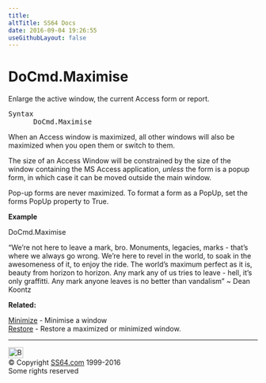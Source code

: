 ```yaml
---
title:
altTitle: SS64 Docs
date: 2016-09-04 19:26:55
useGithubLayout: false
---
```

<!-- #BeginLibraryItem "/Library/head_access.lbi" --><!-- #EndLibraryItem --><h1>DoCmd.Maximise</h1>
<p> Enlarge the active window, the current Access form or report.</p>
<pre>Syntax
      DoCmd.Maximise</pre>
<p>When an Access window is maximized, all other windows will also be maximized when you open them or switch to them.</p>
<p>The size of an Access Window will be constrained by the size of the window containing the MS Access application, <i>unless</i> the form is a popup form, in which case it can be moved outside the main window.</p>
<p>Pop-up forms are never maximized. To format a form as a PopUp, set the forms PopUp property to True.</p>
<p><b>Example</b></p>
<p class="code">DoCmd.Maximise</p>
<p class="quote">“We’re not here to leave a mark, bro. Monuments, legacies, marks - that’s where we always go wrong. We’re here to revel in the world, to soak in the awesomeness of it, to enjoy the ride. The world’s maximum perfect as it is, beauty from horizon to horizon. Any mark any of us tries to leave - hell, it’s only graffitti. Any mark anyone leaves is no better than vandalism” ~&nbsp;Dean Koontz</p>
<p><b>Related:</b></p>
<p><a href="minimise.html">Minimize</a> - Minimise a window<br>
<a href="restore.html">Restore</a> - Restore a maximized or minimized window.</p><!-- #BeginLibraryItem "/Library/foot_access.lbi" --><p>
<!-- access -->

<hr>
<div id="bl" class="footer"><a href="maximise.html#"><img src="../images/top.png" width="30" height="22" alt="Back to the Top"></a></div>
<div id="br" class="footer, tagline">© Copyright <a href="http://ss64.com/">SS64.com</a> 1999-2016<br>
Some rights reserved</div><!-- #EndLibraryItem -->

